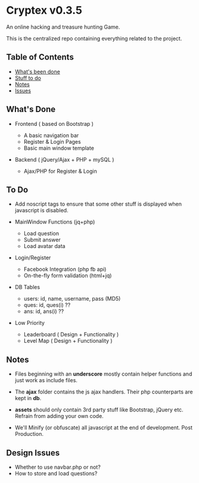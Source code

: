 # Cryptex v0.3.5

An online hacking and treasure hunting Game.

This is the centralized repo containing everything related to the project.

## Table of Contents

* [What's been done](#done)
* [Stuff to do](#todo)
* [Notes](#notes)
* [Issues](#issues)

## <a name="done"></a> What's Done

* Frontend ( based on Bootstrap )

  * A basic navigation bar
  * Register & Login Pages
  * Basic main window template

* Backend ( jQuery/Ajax + PHP + mySQL )

  * Ajax/PHP for Register & Login


## <a name="todo"></a> To Do

* Add noscript tags to ensure that some other stuff is displayed when javascript is disabled.

* MainWindow Functions (jq+php)

  * Load question
  * Submit answer
  * Load avatar data

* Login/Register

  * Facebook Integration (php fb api)
  * On-the-fly form validation (html+jq)

* DB Tables

  * users: id, name, username, pass (MD5)
  * ques: id, ques(i) ??
  * ans: id, ans(i) ??

* Low Priority

  * Leaderboard ( Design + Functionality )
  * Level Map ( Design + Functionality )

## <a name="notes"></a> Notes

* Files beginning with an **underscore** mostly contain helper functions and just work as include files.

* The **ajax** folder contains the js ajax handlers. Their php counterparts are kept in **db**.

* **assets** should only contain 3rd party stuff like Bootstrap, jQuery etc. Refrain from adding your own code.

* We'll Minify (or obfuscate) all javascript at the end of development. Post Production.

## <a name="issues"></a> Design Issues

* Whether to use navbar.php or not?
* How to store and load questions?